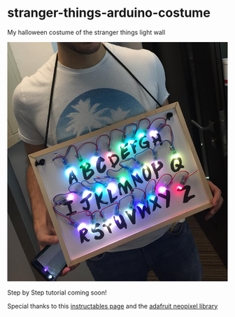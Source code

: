 # stranger-things-arduino-costume
My halloween costume of the stranger things light wall

![Alt text](/images/demo.jpg?raw=true "Stranger Things Arduino")

Step by Step tutorial coming soon!

Special thanks to this [instructables page](http://www.instructables.com/id/Stranger-Things-Interactive-Wall-Art/)
and the [adafruit neopixel library](https://github.com/adafruit/Adafruit_NeoPixel)